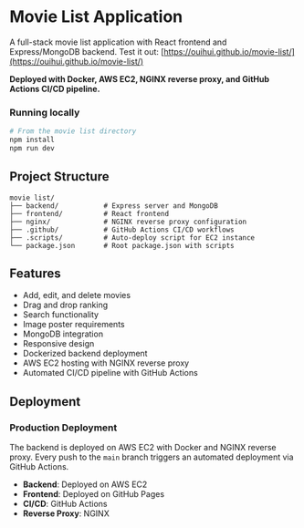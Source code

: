 # Movie List Application

A full-stack movie list application with React frontend and Express/MongoDB backend.
Test it out: [https://ouihui.github.io/movie-list/](https://ouihui.github.io/movie-list/)

**Deployed with Docker, AWS EC2, NGINX reverse proxy, and GitHub Actions CI/CD pipeline.**

### Running locally
```bash
# From the movie list directory
npm install
npm run dev
```

## Project Structure
```
movie list/
├── backend/           # Express server and MongoDB
├── frontend/          # React frontend
├── nginx/             # NGINX reverse proxy configuration
├── .github/           # GitHub Actions CI/CD workflows
├── .scripts/          # Auto-deploy script for EC2 instance
└── package.json       # Root package.json with scripts
```
## Features

- Add, edit, and delete movies
- Drag and drop ranking
- Search functionality
- Image poster requirements
- MongoDB integration
- Responsive design
- Dockerized backend deployment
- AWS EC2 hosting with NGINX reverse proxy
- Automated CI/CD pipeline with GitHub Actions

## Deployment

### Production Deployment
The backend is deployed on AWS EC2 with Docker and NGINX reverse proxy. Every push to the `main` branch triggers an automated deployment via GitHub Actions.

- **Backend**: Deployed on AWS EC2
- **Frontend**: Deployed on GitHub Pages
- **CI/CD**: GitHub Actions
- **Reverse Proxy**: NGINX

